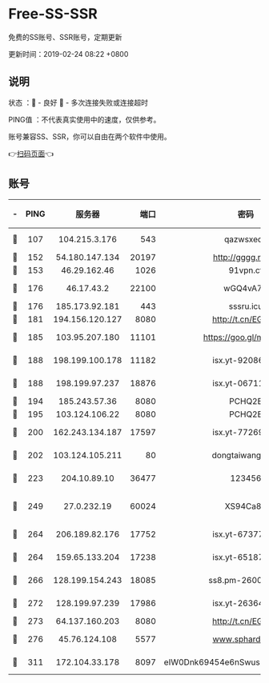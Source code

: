 # Free-SS-SSR

免费的SS账号、SSR账号，定期更新

更新时间：2019-02-24 08:22 +0800

## 说明

状态     ：🙂 - 良好 🙁 - 多次连接失败或连接超时

PING值   ：不代表真实使用中的速度，仅供参考。

账号兼容SS、SSR，你可以自由在两个软件中使用。

👉[扫码页面](https://liesauer.github.io/free-ss-ssr.github.io/)👈

## 账号

|-|PING|服务器|端口|密码|加密方式|区域|
|:----:|:----:|:-----:|-----:|:----:|:----:|:----:|
|🙂|107|104.215.3.176|543|qazwsxedc|aes-256-gcm|JP|
|🙂|152|54.180.147.134|20197|http://gggg.rocks|chacha20|KR|
|🙂|153|46.29.162.46|1026|91vpn.cf|rc4-md5|RU|
|🙂|176|46.17.43.2|22100|wGQ4vA7D|aes-256-gcm|RU|
|🙂|176|185.173.92.181|443|sssru.icu|rc4-md5|RU|
|🙂|181|194.156.120.127|8080|http://t.cn/EGJIyrl|rc4-md5|RU|
|🙂|185|103.95.207.180|11101|https://goo.gl/m1zu1p|chacha20-ietf|CN|
|🙂|188|198.199.100.178|11182|isx.yt-92086037|aes-256-cfb|US|
|🙂|188|198.199.97.237|18876|isx.yt-06711151|aes-256-cfb|US|
|🙂|194|185.243.57.36|8080|PCHQ2E|rc4-md5|US|
|🙂|195|103.124.106.22|8080|PCHQ2E|rc4-md5|US|
|🙂|200|162.243.134.187|17597|isx.yt-77269149|aes-256-cfb|US|
|🙂|202|103.124.105.211|80|dongtaiwang.com|aes-256-cfb|US|
|🙂|223|204.10.89.10|36477|123456|aes-256-cfb|US|
|🙂|249|27.0.232.19|60024|XS94Ca8K|xchacha20-ietf-poly1305|HK|
|🙂|264|206.189.82.176|17752|isx.yt-67377098|aes-256-cfb|SG|
|🙂|264|159.65.133.204|17238|isx.yt-65187427|aes-256-cfb|SG|
|🙂|266|128.199.154.243|18085|ss8.pm-26006115|aes-256-cfb|SG|
|🙂|272|128.199.97.239|17986|isx.yt-26364145|aes-256-cfb|SG|
|🙂|273|64.137.160.203|8080|http://t.cn/EGJIyrl|rc4-md5|CA|
|🙂|276|45.76.124.108|5577|www.sphard.com|aes-256-cfb|AU|
|🙂|311|172.104.33.178|8097|eIW0Dnk69454e6nSwuspv9DmS201tQ0D|aes-256-cfb|SG|
